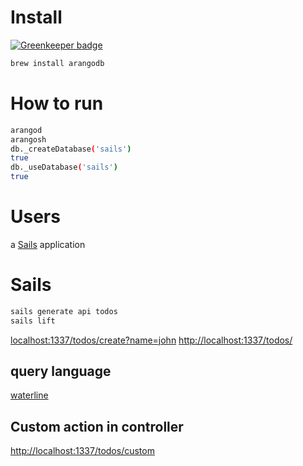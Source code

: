 # Install

[![Greenkeeper badge](https://badges.greenkeeper.io/syzer/arango-db-evaluation.svg)](https://greenkeeper.io/)

```bash
brew install arangodb
```


# How to run

```bash
arangod
arangosh
db._createDatabase('sails')
true
db._useDatabase('sails')
true
```

# Users

a [Sails](http://sailsjs.org) application


# Sails

```bash
sails generate api todos
sails lift
```

[localhost:1337/todos/create?name=john]()
[http://localhost:1337/todos/]()

## query language
[waterline](https://github.com/balderdashy/waterline-docs/blob/master/queries/query-language.md)

## Custom action in controller
[http://localhost:1337/todos/custom]() 

